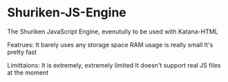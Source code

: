 # Shuriken-JS-Engine
The Shuriken JavaScript Engine, evenutully to be used with Katana-HTML

Featrues:
It barely uses any storage space
RAM usage is really small
It's pretty fast

Limittaions:
It is extremely, extremely limited
It doesn't support real JS files at the moment
